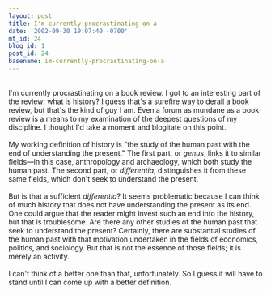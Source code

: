 ```yaml
---
layout: post
title: I'm currently procrastinating on a
date: '2002-09-30 19:07:40 -0700'
mt_id: 24
blog_id: 1
post_id: 24
basename: im-currently-procrastinating-on-a
---
```

<br />I'm currently procrastinating on a book review. I got to an interesting part of the review: what is history? I guess that's a surefire way to derail a book review, but that's the kind of guy I am. Even a forum as mundane as a book review is a means to my examination of the deepest questions of my discipline. I thought I'd take a moment and blogitate on this point.<br /><br />My working definition of history is "the study of the human past with the end of understanding the present." The first part, or <em>genus</em>, links it to similar fields&#x2014;in this case, anthropology and archaeology, which both study the human past. The second part, or <em>differentia</em>, distinguishes it from these same fields, which don't seek to understand the present.<br /><br />But is that a sufficient <em>differentia</em>? It seems problematic because I can think of much history that does not have understanding the present as its end. One could argue that the reader might invest such an end into the history, but that is troublesome. Are there any other studies of the human past that seek to understand the present? Certainly, there are substantial studies of the human past with that motivation undertaken in the fields of economics, politics, and sociology. But that is not the essence of those fields; it is merely an activity.<br /><br />I can't think of a better one than that, unfortunately. So I guess it will have to stand until I can come up with a better definition.<br /><br /><br />
